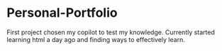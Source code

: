 # Personal-Portfolio
First project chosen my copilot to test my knowledge. Currently started learning html a day ago and finding ways to effectively learn.
